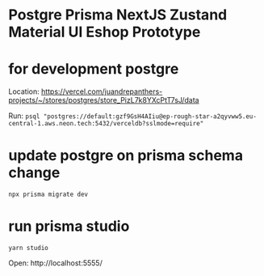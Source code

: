 # Postgre Prisma NextJS Zustand Material UI Eshop Prototype

# for development postgre

Location: https://vercel.com/juandrepanthers-projects/~/stores/postgres/store_PizL7k8YXcPtT7sJ/data

Run: `psql "postgres://default:gzf9GsH4AIiu@ep-rough-star-a2qyvww5.eu-central-1.aws.neon.tech:5432/verceldb?sslmode=require"`

# update postgre on prisma schema change

`npx prisma migrate dev`

# run prisma studio

`yarn studio`

Open: http://localhost:5555/
